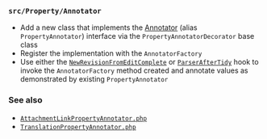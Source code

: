 ### `src/Property/Annotator`

- Add a new class that implements the [Annotator](https://github.com/SemanticMediaWiki/SemanticMediaWiki/blob/master/src/Property/Annotator.php) (alias `PropertyAnnotator`) interface via the `PropertyAnnotatorDecorator` base class
- Register the implementation with the `AnnotatorFactory`
- Use either the [`NewRevisionFromEditComplete`](https://github.com/SemanticMediaWiki/SemanticMediaWiki/blob/master/src/MediaWiki/Hooks/NewRevisionFromEditComplete.php) or [`ParserAfterTidy`](https://github.com/SemanticMediaWiki/SemanticMediaWiki/blob/master/src/MediaWiki/Hooks/ParserAfterTidy.php) hook to invoke the `AnnotatorFactory` method created and annotate values as demonstrated by existing `PropertyAnnotator`

### See also

- [`AttachmentLinkPropertyAnnotator.php`](https://github.com/SemanticMediaWiki/SemanticMediaWiki/blob/master/src/Property/Annotators/AttachmentLinkPropertyAnnotator.php)
- [`TranslationPropertyAnnotator.php`](https://github.com/SemanticMediaWiki/SemanticMediaWiki/blob/master/src/Property/Annotators/TranslationPropertyAnnotator.php)